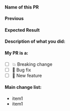 
#### Name of this PR

#### Previous
<!--
Description about result before merge this PR
-->

#### Expected Result
<!--
Description about result after merge this PR
-->

#### Description of what you did:

<!--
Replace [ ] by [x] to check these checkboxes!
-->

#### My PR is a:

- [ ] 💥 Breaking change
- [ ] 🐛 Bug fix
- [ ] 🚀 New feature

#### Main change list:
- item1
- item1
